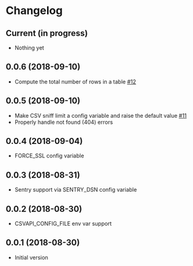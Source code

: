# Changelog

## Current (in progress)

- Nothing yet

## 0.0.6 (2018-09-10)

- Compute the total number of rows in a table [#12](https://github.com/opendatateam/csvapi/pull/12)

## 0.0.5 (2018-09-10)

- Make CSV sniff limit a config variable and raise the default value [#11](https://github.com/opendatateam/csvapi/pull/11)
- Properly handle not found (404) errors

## 0.0.4 (2018-09-04)

- FORCE_SSL config variable

## 0.0.3 (2018-08-31)

- Sentry support via SENTRY_DSN config variable

## 0.0.2 (2018-08-30)

- CSVAPI_CONFIG_FILE env var support

## 0.0.1 (2018-08-30)

- Initial version

